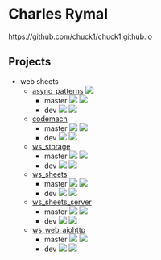 Charles Rymal
=============

https://github.com/chuck1/chuck1.github.io

Projects
--------

- web sheets
  - [async_patterns](https://github.com/chuck1/async_patterns)
    [![][async_patterns_docs_stable_img]][async_patterns_docs_stable]
    - master
      [![][async_patterns_travis_master]][async_patterns_travis]
      [![][async_patterns_codecov_master]][async_patterns_codecov]
    - dev
      [![][async_patterns_travis_dev]][async_patterns_travis]
      [![][async_patterns_codecov_dev]][async_patterns_codecov]
  - [codemach](https://github.com/chuck1/codemach)
    - master
      [![][codemach_travis_master]][codemach_travis]
      [![][codemach_codecov_master]][codemach_codecov]
    - dev
      [![][codemach_travis_dev]][codemach_travis]
      [![][codemach_codecov_dev]][codemach_codecov]
  - [ws_storage](https://github.com/chuck1/ws_storage)
    - master
      [![][ws_storage_travis_master]][ws_storage_travis]
      [![][ws_storage_codecov_master]][ws_storage_codecov]
    - dev
      [![][ws_storage_travis_dev]][ws_storage_travis]
      [![][ws_storage_codecov_dev]][ws_storage_codecov]
  - [ws_sheets](https://github.com/chuck1/ws_sheets)
    - master
      [![][ws_sheets_travis_master]][ws_sheets_travis]
      [![][ws_sheets_codecov_master]][ws_sheets_codecov]
    - dev
      [![][ws_sheets_travis_dev]][ws_sheets_travis]
      [![][ws_sheets_codecov_dev]][ws_sheets_codecov]
  - [ws_sheets_server](https://github.com/chuck1/ws_sheets_server)
    - master
      [![][ws_sheets_server_travis_master]][ws_sheets_server_travis]
      [![][ws_sheets_server_codecov_master]][ws_sheets_server_codecov]
    - dev
      [![][ws_sheets_server_travis_dev]][ws_sheets_server_travis]
      [![][ws_sheets_server_codecov_dev]][ws_sheets_server_codecov]
  - [ws_web_aiohttp](https://github.com/chuck1/ws_web_aiohttp)
    - master
      [![][ws_web_aiohttp_travis_master]][ws_web_aiohttp_travis]
      [![][ws_web_aiohttp_codecov_master]][ws_web_aiohttp_codecov]
    - dev
      [![][ws_web_aiohttp_travis_dev]][ws_web_aiohttp_travis]
      [![][ws_web_aiohttp_codecov_dev]][ws_web_aiohttp_codecov]

[async_patterns_travis]: https://travis-ci.org/chuck1/async_patterns
[async_patterns_travis_master]: https://travis-ci.org/chuck1/async_patterns.svg?branch=master
[async_patterns_travis_dev]: https://travis-ci.org/chuck1/async_patterns.svg?branch=dev
[async_patterns_codecov]: https://codecov.io/gh/chuck1/async_patterns
[async_patterns_codecov_master]: https://codecov.io/gh/chuck1/async_patterns/branch/master/graph/badge.svg
[async_patterns_codecov_dev]: https://codecov.io/gh/chuck1/async_patterns/branch/dev/graph/badge.svg

[async_patterns_docs_stable]: https://async_patterns.readthedocs.io/en/stable
[async_patterns_docs_stable_img]: https://readthedocs.org/projects/async_patterns/badge/?version=stable

[codemach_travis]: https://travis-ci.org/chuck1/codemach
[codemach_travis_master]: https://travis-ci.org/chuck1/codemach.svg?branch=master
[codemach_travis_dev]: https://travis-ci.org/chuck1/codemach.svg?branch=dev
[codemach_codecov]: https://codecov.io/gh/chuck1/codemach
[codemach_codecov_master]: https://codecov.io/gh/chuck1/codemach/branch/master/graph/badge.svg
[codemach_codecov_dev]: https://codecov.io/gh/chuck1/codemach/branch/dev/graph/badge.svg

[ws_storage_travis]: https://travis-ci.org/chuck1/ws_storage
[ws_storage_travis_master]: https://travis-ci.org/chuck1/ws_storage.svg?branch=master
[ws_storage_travis_dev]: https://travis-ci.org/chuck1/ws_storage.svg?branch=dev
[ws_storage_codecov]: https://codecov.io/gh/chuck1/ws_storage
[ws_storage_codecov_master]: https://codecov.io/gh/chuck1/ws_storage/branch/master/graph/badge.svg
[ws_storage_codecov_dev]: https://codecov.io/gh/chuck1/ws_storage/branch/dev/graph/badge.svg

[ws_sheets_travis]: https://travis-ci.org/chuck1/ws_sheets
[ws_sheets_travis_master]: https://travis-ci.org/chuck1/ws_sheets.svg?branch=master
[ws_sheets_travis_dev]: https://travis-ci.org/chuck1/ws_sheets.svg?branch=dev
[ws_sheets_codecov]: https://codecov.io/gh/chuck1/ws_sheets
[ws_sheets_codecov_master]: https://codecov.io/gh/chuck1/ws_sheets/branch/master/graph/badge.svg
[ws_sheets_codecov_dev]: https://codecov.io/gh/chuck1/ws_sheets/branch/dev/graph/badge.svg

[ws_sheets_server_travis]: https://travis-ci.org/chuck1/ws_sheets_server
[ws_sheets_server_travis_master]: https://travis-ci.org/chuck1/ws_sheets_server.svg?branch=master
[ws_sheets_server_travis_dev]: https://travis-ci.org/chuck1/ws_sheets_server.svg?branch=dev
[ws_sheets_server_codecov]: https://codecov.io/gh/chuck1/ws_sheets_server
[ws_sheets_server_codecov_master]: https://codecov.io/gh/chuck1/ws_sheets_server/branch/master/graph/badge.svg
[ws_sheets_server_codecov_dev]: https://codecov.io/gh/chuck1/ws_sheets_server/branch/dev/graph/badge.svg

[ws_web_aiohttp_travis]: https://travis-ci.org/chuck1/ws_web_aiohttp
[ws_web_aiohttp_travis_master]: https://travis-ci.org/chuck1/ws_web_aiohttp.svg?branch=master
[ws_web_aiohttp_travis_dev]: https://travis-ci.org/chuck1/ws_web_aiohttp.svg?branch=dev
[ws_web_aiohttp_codecov]: https://codecov.io/gh/chuck1/ws_web_aiohttp
[ws_web_aiohttp_codecov_master]: https://codecov.io/gh/chuck1/ws_web_aiohttp/branch/master/graph/badge.svg
[ws_web_aiohttp_codecov_dev]: https://codecov.io/gh/chuck1/ws_web_aiohttp/branch/dev/graph/badge.svg

